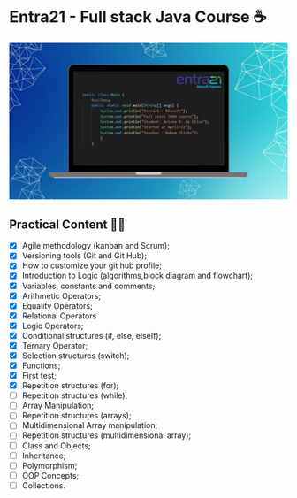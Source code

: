 # Entra21 - Full stack Java Course ☕

<center>

![Full stack Java course](/gif_img/cover.jpeg)

</center>

## Practical Content ✍🏻


- [x] Agile methodology (kanban and Scrum);
- [x] Versioning tools (Git and Git Hub);
- [x] How to customize your git hub profile;
- [x] Introduction to Logic (algorithms,block diagram and flowchart);
- [x] Variables, constants and comments;
- [x] Arithmetic Operators;
- [x] Equality Operators;
- [x] Relational Operators
- [x] Logic Operators;
- [x] Conditional structures (if, else, elseIf);
- [x] Ternary Operator;
- [x] Selection structures (switch);
- [x] Functions;
- [x] First test;
- [x] Repetition structures (for);
- [ ] Repetition structures (while);
- [ ] Array Manipulation;
- [ ] Repetition structures (arrays);
- [ ] Multidimensional Array manipulation;
- [ ] Repetition structures (multidimensional array);
- [ ] Class and Objects;
- [ ] Inheritance;
- [ ] Polymorphism;
- [ ] OOP Concepts;
- [ ] Collections.
